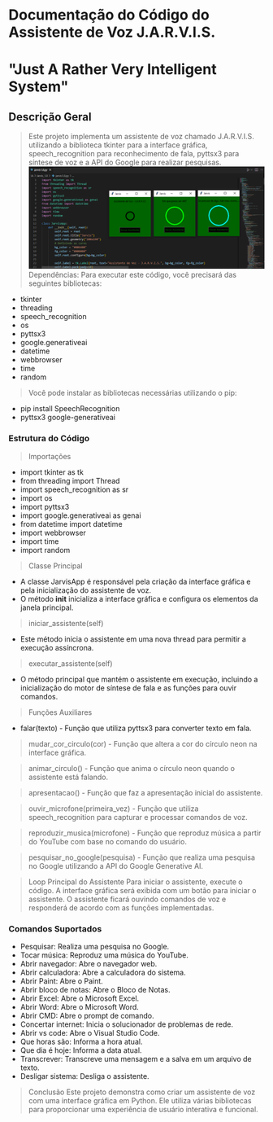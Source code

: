 # Documentação do Código do Assistente de Voz J.A.R.V.I.S.
# "Just A Rather Very Intelligent System"
## Descrição Geral
> Este projeto implementa um assistente de voz chamado J.A.R.V.I.S. utilizando a biblioteca tkinter para a interface gráfica, speech_recognition para reconhecimento de fala, pyttsx3 para síntese de voz e a API do Google para realizar pesquisas.
![appRodandoJarvis](jarvisImg.png) 
> Dependências: Para executar este código, você precisará das seguintes bibliotecas:
- tkinter
- threading
- speech_recognition
- os
- pyttsx3
- google.generativeai
- datetime
- webbrowser
- time
- random

> Você pode instalar as bibliotecas necessárias utilizando o pip:
- pip install SpeechRecognition 
- pyttsx3 google-generativeai

### Estrutura do Código
> Importações
- import tkinter as tk
- from threading import Thread
- import speech_recognition as sr
- import os
- import pyttsx3
- import google.generativeai as genai
- from datetime import datetime
- import webbrowser
- import time
- import random

> Classe Principal
- A classe JarvisApp é responsável pela criação da interface gráfica e pela inicialização do assistente de voz.
- O método __init__ inicializa a interface gráfica e configura os elementos da janela principal.

> iniciar_assistente(self)
- Este método inicia o assistente em uma nova thread para permitir a execução assíncrona.

> executar_assistente(self)
- O método principal que mantém o assistente em execução, incluindo a inicialização do motor de síntese de fala e as funções para ouvir comandos.

> Funções Auxiliares
- falar(texto) - Função que utiliza pyttsx3 para converter texto em fala.

> mudar_cor_circulo(cor) - Função que altera a cor do círculo neon na interface gráfica.

> animar_circulo() - Função que anima o círculo neon quando o assistente está falando.

> apresentacao() - Função que faz a apresentação inicial do assistente.

> ouvir_microfone(primeira_vez) - Função que utiliza speech_recognition para capturar e processar comandos de voz.

> reproduzir_musica(microfone) - Função que reproduz música a partir do YouTube com base no comando do usuário.

> pesquisar_no_google(pesquisa) - Função que realiza uma pesquisa no Google utilizando a API do Google Generative AI.

> Loop Principal do Assistente
Para iniciar o assistente, execute o código. A interface gráfica será exibida com um botão para iniciar o assistente. O assistente ficará ouvindo comandos de voz e responderá de acordo com as funções implementadas.

### Comandos Suportados
- Pesquisar: Realiza uma pesquisa no Google.
- Tocar música: Reproduz uma música do YouTube.
- Abrir navegador: Abre o navegador web.
- Abrir calculadora: Abre a calculadora do sistema.
- Abrir Paint: Abre o Paint.
- Abrir bloco de notas: Abre o Bloco de Notas.
- Abrir Excel: Abre o Microsoft Excel.
- Abrir Word: Abre o Microsoft Word.
- Abrir CMD: Abre o prompt de comando.
- Concertar internet: Inicia o solucionador de problemas de rede.
- Abrir vs code: Abre o Visual Studio Code.
- Que horas são: Informa a hora atual.
- Que dia é hoje: Informa a data atual.
- Transcrever: Transcreve uma mensagem e a salva em um arquivo de texto.
- Desligar sistema: Desliga o assistente.

> Conclusão
Este projeto demonstra como criar um assistente de voz com uma interface gráfica em Python. Ele utiliza várias bibliotecas para proporcionar uma experiência de usuário interativa e funcional. 
